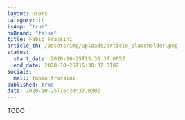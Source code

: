 ```yaml
---
layout: users
category: it
isAmp: "true"
noBrand: "false"
title: Fabio Frassini
article_th: /assets/img/uploads/article_placeholder.png
status:
  start_date: 2020-10-25T15:30:37.005Z
  end_date: 2020-10-25T15:30:37.018Z
socials:
  mail: fabio.frassini
published: true
date: 2020-10-25T15:30:37.030Z
---
```

TODO